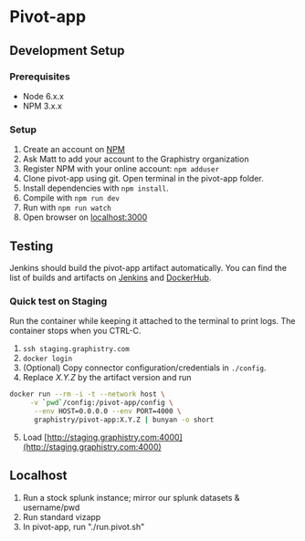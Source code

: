 # Pivot-app

## Development Setup

### Prerequisites

* Node 6.x.x
* NPM 3.x.x

### Setup

1. Create an account on [NPM](https://www.npmjs.com/)
2. Ask Matt to add your account to the Graphistry organization
3. Register NPM with your online account: `npm adduser`
4. Clone pivot-app using git. Open terminal in the pivot-app folder.
5. Install dependencies with `npm install`.
6. Compile with `npm run dev`
7. Run with `npm run watch`
8. Open browser on [localhost:3000](http://localhost:3000)

## Testing

Jenkins should build the pivot-app artifact automatically. You can find the list of builds and artifacts on [Jenkins](http://deploy.graphistry.com/view/Build/job/Build%20pivot-app/) and [DockerHub](https://hub.docker.com/r/graphistry/pivot-app/tags/).

### Quick test on Staging

Run the container while keeping it attached to the terminal to print logs. The container stops when you CTRL-C.

1. `ssh staging.graphistry.com`
2. `docker login`
3. (Optional) Copy connector configuration/credentials in `./config`.
4. Replace *X.Y.Z* by the artifact version and run

 ```bash
docker run --rm -i -t --network host \
      -v `pwd`/config:/pivot-app/config \
	   --env HOST=0.0.0.0 --env PORT=4000 \
	   graphistry/pivot-app:X.Y.Z | bunyan -o short
```
5. Load [http://staging.graphistry.com:4000](http://staging.graphistry.com:4000)

## Localhost

1. Run a stock splunk instance; mirror our splunk datasets & username/pwd
2. Run standard vizapp
3. In pivot-app, run "./run.pivot.sh"
